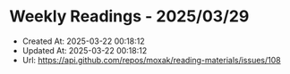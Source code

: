 # Weekly Readings - 2025/03/29

- Created At: 2025-03-22 00:18:12
- Updated At: 2025-03-22 00:18:12
- Url: https://api.github.com/repos/moxak/reading-materials/issues/108

